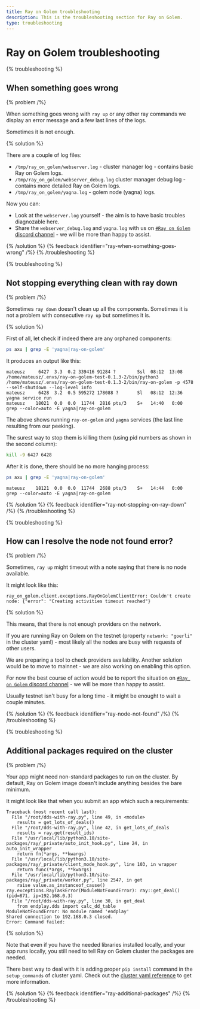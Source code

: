 ```yaml
---
title: Ray on Golem troubleshooting
description: This is the troubleshooting section for Ray on Golem.
type: troubleshooting
---
```


# Ray on Golem troubleshooting

{% troubleshooting %}

## When something goes wrong
 
{% problem /%}

When something goes wrong with `ray up` or any other ray commands we display an error message and a few last lines of the logs.

Sometimes it is not enough.

{% solution %}

There are a couple of log files:
- `/tmp/ray_on_golem/webserver.log` - cluster manager log - contains basic Ray on Golem logs.
- `/tmp/ray_on_golem/webserver_debug.log` cluster manager debug log - contains more detailed Ray on Golem logs.
- `/tmp/ray_on_golem/yagna.log` - golem node (yagna) logs.

Now you can:
- Look at the `webserver.log` yourself - the aim is to have basic troubles diagnozable here.
- Share the `webserver_debug.log` and `yagna.log` with us on [`#Ray on Golem` discord channel](https://chat.golem.network/) - we will be more than happy to assist.


{% /solution %}
{% feedback identifier="ray-when-something-goes-wrong" /%}
{% /troubleshooting %}


{% troubleshooting %}

## Not stopping everything clean with ray down

{% problem /%}

Sometimes `ray down` doesn't clean up all the components. Sometimes it is not a problem with consecutive `ray up` but sometimes it is.

{% solution %}

First of all, let check if indeed there are any orphaned components:
```bash
ps axu | grep -E 'yagna|ray-on-golem'
```

It produces an output like this:
```
mateusz     6427  3.3  0.2 339416 91284 ?        Ssl  08:12  13:08 /home/mateusz/.envs/ray-on-golem-test-0.1.3-2/bin/python3 /home/mateusz/.envs/ray-on-golem-test-0.1.3-2/bin/ray-on-golem -p 4578 --self-shutdown --log-level info
mateusz     6428  3.2  0.5 595272 178088 ?       Sl   08:12  12:36 yagna service run
mateusz    18021  0.0  0.0  11744  2816 pts/3    S+   14:40   0:00 grep --color=auto -E yagna|ray-on-golem
```

The above shows running `ray-on-golem` and `yagna` services (the last line resulting from our peeking).

The surest way to stop them is killing them (using pid numbers as shown in the second column):
```bash
kill -9 6427 6428
```

After it is done, there should be no more hanging process:
```bash
ps axu | grep -E 'yagna|ray-on-golem'
```
```
mateusz    18121  0.0  0.0  11744  2688 pts/3    S+   14:44   0:00 grep --color=auto -E yagna|ray-on-golem
```



{% /solution %}
{% feedback identifier="ray-not-stopping-on-ray-down" /%}
{% /troubleshooting %}

{% troubleshooting %}

## How can I resolve the node not found error?
 
{% problem /%}

Sometimes, `ray up` might timeout with a note saying that there is no node available.

It might look like this:
```
ray_on_golem.client.exceptions.RayOnGolemClientError: Couldn't create node: {"error": "Creating activities timeout reached"}

```

{% solution %}

This means, that there is not enough providers on the network. 

If you are running Ray on Golem on the testnet (property `network: "goerli"` in the cluster yaml) - most likely all the nodes are busy with requests of other users.

We are preparing a tool to check providers availability.
Another solution would be to move to mainnet - we are also working on enabling this option.

For now the best course of action would be to report the situation on [`#Ray on Golem` discord channel](https://chat.golem.network/) - we will be more than happy to assist.

Usually testnet isn't busy for a long time - it might be enought to wait a couple minutes.

{% /solution %}
{% feedback identifier="ray-node-not-found" /%}
{% /troubleshooting %}


{% troubleshooting %}

## Additional packages required on the cluster
 
{% problem /%}

Your app might need non-standard packages to run on the cluster. By default, Ray on Golem image doesn't include anything besides the bare minimum.

It might look like that when you submit an app which such a requirements:
```
Traceback (most recent call last):
  File "/root/dds-with-ray.py", line 49, in <module>
    results = get_lots_of_deals()
  File "/root/dds-with-ray.py", line 42, in get_lots_of_deals
    results = ray.get(result_ids)
  File "/usr/local/lib/python3.10/site-packages/ray/_private/auto_init_hook.py", line 24, in auto_init_wrapper
    return fn(*args, **kwargs)
  File "/usr/local/lib/python3.10/site-packages/ray/_private/client_mode_hook.py", line 103, in wrapper
    return func(*args, **kwargs)
  File "/usr/local/lib/python3.10/site-packages/ray/_private/worker.py", line 2547, in get
    raise value.as_instanceof_cause()
ray.exceptions.RayTaskError(ModuleNotFoundError): ray::get_deal() (pid=871, ip=192.168.0.3)
  File "/root/dds-with-ray.py", line 30, in get_deal
    from endplay.dds import calc_dd_table
ModuleNotFoundError: No module named 'endplay'
Shared connection to 192.168.0.3 closed.
Error: Command failed:
```

{% solution %}

Note that even if you have the needed libraries installed locally, and your app runs locally, you still need to tell Ray on Golem cluster the packages are needed.

There best way to deal with it is adding proper `pip install` command in the `setup_commands` of cluster yaml. 
Check out the [cluster yaml reference](/docs/creators/ray/cluster-yaml-reference#initialization-commands) to get more information.



{% /solution %}
{% feedback identifier="ray-additional-packages" /%}
{% /troubleshooting %}


<!--
{% troubleshooting %}

## Libraries not installing properly on the cluster 
 

{% problem /%}

Description

{% solution %}

Solution

{% /solution %}
{% feedback identifier="ray-unique-tip-reference-for-feedback-gathering" /%}
{% /troubleshooting %}
-->


<!--
{% troubleshooting %}

## Second `ray up` doesn't work 
 

{% problem /%}

Description

{% solution %}

Solution

{% /solution %}
{% feedback identifier="ray-unique-tip-reference-for-feedback-gathering" /%}
{% /troubleshooting %}
-->


<!--
{% troubleshooting %}

## Topic
 

{% problem /%}

Description

{% solution %}

Solution

{% /solution %}
{% feedback identifier="ray-unique-tip-reference-for-feedback-gathering" /%}
{% /troubleshooting %}
-->
